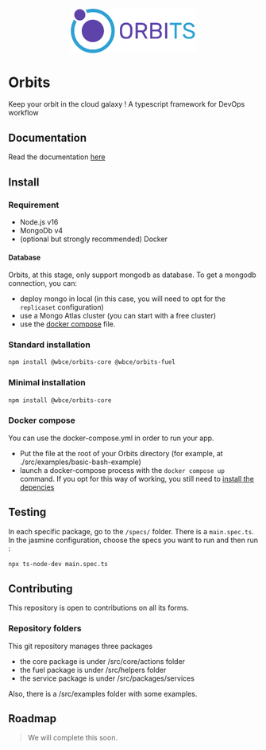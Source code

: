 <p align="center">
  <img src="https://github.com/LaWebcapsule/orbits/blob/main/Logo-Orbits.png" alt="Orbits-logo" width=50% height=50%/>
</p>

# Orbits
Keep your orbit in the cloud galaxy ! A typescript framework for DevOps workflow

## Documentation

Read the documentation [here](./pages/main.md)

## Install

### Requirement

- Node.js v16
- MongoDb v4
- (optional but strongly recommended) Docker

#### Database

Orbits, at this stage, only support mongodb as database.
To get a mongodb connection, you can:
- deploy mongo in local (in this case, you will need to opt for the `replicaset` configuration)
- use a Mongo Atlas cluster (you can start with a free cluster)
- use the [docker compose](./docker-compose.yml) file.

### Standard installation

```bash
npm install @wbce/orbits-core @wbce/orbits-fuel
```

### Minimal installation
```bash
npm install @wbce/orbits-core
```

### Docker compose

You can use the docker-compose.yml in order to run your app.
- Put the file at the root of your Orbits directory (for example, at ./src/examples/basic-bash-example)
- launch a docker-compose process with the `docker compose up` command.
If you opt for this way of working, you still need to [install the depencies](#standard-installation) 


## Testing
In each specific package, go to the `/specs/` folder. There is a `main.spec.ts`.
In the jasmine configuration, choose the specs you want to run and then run :
```bash
npx ts-node-dev main.spec.ts
```

## Contributing
This repository is open to contributions on all its forms.

### Repository folders
This git repository manages three packages
- the core package is under /src/core/actions folder 
- the fuel package is under /src/helpers folder
- the service package is under /src/packages/services

Also, there is a /src/examples folder with some examples.


## Roadmap
> We will complete this soon.

